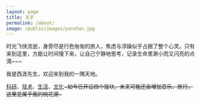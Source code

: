 ```yaml
---
layout: page
title: 关于
permalink: /about/
image: /public/images/yunshan.jpg
---
```


时光飞快流逝，身旁尽是行色匆匆的旅人，焦虑与浮躁似乎占据了整个心灵。只有来到这里，方能让时间慢下来，让自己宁静地思考，记录生命里渺小而又闪亮的点滴~~~

我是西涯先生，欢迎来到我的一隅天地。

[科研](/academic/)、[技术](/technology/)、[生活](/life/)、[文化](/culture/)~~~如今已开设四个版块，未来可能还会增加音乐、旅行，这里是属于我的桃花源~~~

